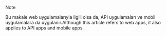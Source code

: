 > [!NOTE]
> <span data-ttu-id="db9f0-101">Bu makale web uygulamalarıyla ilgili olsa da, API uygulamaları ve mobil uygulamalara da uygulanır.</span><span class="sxs-lookup"><span data-stu-id="db9f0-101">Although this article refers to web apps, it also applies to API apps and mobile apps.</span></span>
> 
> 

